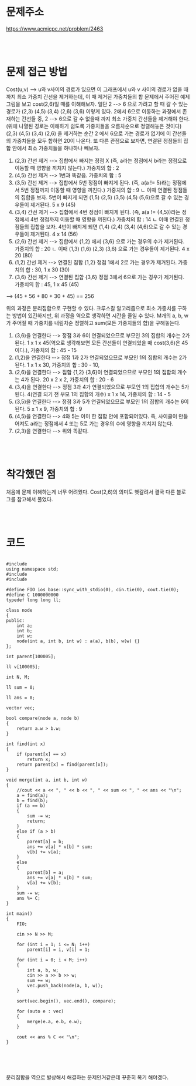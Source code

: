 # 문제주소
https://www.acmicpc.net/problem/2463


<br><br>
# 문제 접근 방법
Cost(u,v) --> u와 v사이의 경로가 있으면 이 그래프에서 u와 v 사이의 경로가 없을 때 까지 최소 가중치 간선을 제거하는데, 이 때 제거된 가중치들의 합
문제에서 주어진 예제 그림을 보고 cost(2,6)일 때를 이해해보자.
일단 2 --> 6 으로 가려고 할 때 갈 수 있는 경로가 (2,3) (4,5) (3,4) (2,6) (3,6) 이렇게 있다. 2에서 6으로 이동하는 과정에서 존재하는 간선들 중,
2 --> 6으로 갈 수 없을때 까지 최소 가중치 간선들을 제거해야 한다. (위에 나열된 경로는 이해하기 쉽도록 가중치들을 오름차순으로 정렬해놓은 것이다)
(2,3) (4,5) (3,4) (2,6) 을 제거하는 순간 2 에서 6으로 가는 경로가 없기에 이 간선들의 가중치들을 모두 합하면 20이 나온다.
또 다른 관점으로 보자면, 연결된 정점들의 집합 안에서 최소 가중치들을 하나하나 빼보자.
1) (2,3) 간선 제거 --> 집합에서 빠지는 정점 X (즉, a라는 정점에서 b라는 정점으로 이동할 때 영향을 끼치지 않는다.) 가중치의 합 : 2
2) (4,5) 간선 제거 --> 1번과 똑같음. 가중치의 합 : 5
3) (3,5) 간선 제거 --> 집합에서 5번 정점이 빠지게 된다. (즉, a(a != 5)라는 정점에서 5번 정점까지 이동할 때 영향을 끼친다.) 가중치의 합 : 9
    ㄴ 이때 연결된 정점들의 집합을 보자. 5번이 빠지게 되면 (1,5) (2,5) (3,5) (4,5) (5,6)으로 갈 수 있는 경우들이 제거된다. 5 x 9 (45)
4) (3,4) 간선 제거 --> 집합에서 4번 정점이 빠지게 된다. (즉, a(a != {4,5})라는 정점에서 4번 정점까지 이동할 때 영향을 끼친다.) 가중치의 합 : 14
    ㄴ 이때 연결된 정점들의 집합을 보자. 4번이 빠지게 되면 (1,4) (2,4) (3,4) (4,6)으로 갈 수 있는 경우들이 제거된다. 4 x 14 (56)
5) (2,6) 간선 제거 --> 집합에서 {1,2} 에서 {3,6} 으로 가는 경우의 수가 제거된다. 가중치의 합 : 20 
    ㄴ 이때 (1,3) (1,6) (2,3) (3,6) 으로 가는 경우들이 제거된다. 4 x 20 (80)
6) (1,2) 간선 제거 --> 연결된 집합 {1,2}  정점 1에서 2로 가는 경우가 제거된다. 가중치의 합 : 30, 1 x 30 (30)
7) (3,6) 간선 제거 --> 연결된 집합 {3,6}  정점 3에서 6으로 가는 경우가 제거된다. 가중치의 합 : 45, 1 x 45 (45)

--> (45 + 56 + 80 + 30 + 45) == 256

위의 과정은 분리집합으로 구현할 수 있다. 크루스칼 알고리즘으로 최소 가중치를 구하는 방법이 있긴하지만, 
위 과정을 역으로 생각하면 시간을 줄일 수 있다.
M개의 a, b, w가 주어질 때 가중치를 내림차순 정렬하고 sum(모든 가중치들의 합)을 구해놓는다.
1) (3,6)을 연결한다 --> 정점 3과 6이 연결되었으므로 부모인 3의 집합의 개수는 2가 된다. 1 x 1 x 45(역으로 생각해보면 모든 간선들이 연결되었을 때 cost(3,6)은 45이다.), 가중치의 합 : 45 - 15
2) (1,2)을 연결한다 --> 정점 1과 2가 연결되었으므로 부모인 1의 집합의 개수는 2가 된다. 1 x 1 x 30, 가중치의 합 : 30 - 10, 
3) (2,6)을 연결한다 --> 집합 {1,2} {3,6}이 연결되었으므로 부모인 1의 집합의 개수는 4가 된다. 20 x 2 x 2, 가중치의 합 : 20 - 6
4) (3,4)을 연결한다 --> 정점 3과 4가 연결되었으므로 부모인 1의 집합의 개수는 5가 된다. 4(연결 되기 전 부모 1의 집합의 개수) x 1 x 14, 가중치의 합 : 14 - 5
5) (3,5)을 연결한다 --> 정점 3과 5가 연결되었으므로 부모인 1의 집합의 개수는 6이 된다. 5 x 1 x 9, 가중치의 합 : 9
6) (4,5)을 연결한다 --> 4와 5는 이미 한 집합 안에 포함되어있다. 즉, 사이클이 만들어져도 a라는 정점에서 4 또는 5로 가는 경우의 수에 영향을 끼치지 않는다.
7) (2,3)을 연결한다 --> 위와 똑같다.


<br><br>
# 착각했던 점
<p>
처음에 문제 이해하는게 너무 어려웠다. Cost(2,6)의 의미도 헷갈려서 결국 다른 블로그를 참고해서 풀었다.
</p>
<br><br>


# 코드
<pre>
<code>
#include <iostream>
using namespace std;
#include <vector>
#include <algorithm>

#define FIO ios_base::sync_with_stdio(0), cin.tie(0), cout.tie(0);
#define C 1000000000
typedef long long ll;

class node
{
public:
    int a;
    int b;
    int w;
    node(int a, int b, int w) : a(a), b(b), w(w) {}
};

int parent[100005];

ll v[100005];

int N, M;

ll sum = 0;

ll ans = 0;

vector<node> vec;

bool compare(node a, node b)
{
    return a.w > b.w;
}

int find(int x)
{
    if (parent[x] == x)
        return x;
    return parent[x] = find(parent[x]);
}

void merge(int a, int b, int w)
{
    //cout << a << ", " << b << ", " << sum << ", " << ans << "\n";
    a = find(a);
    b = find(b);
    if (a == b)
    {
        sum -= w;
        return;
    }
    else if (a > b)
    {
        parent[a] = b;
        ans += v[a] * v[b] * sum;
        v[b] += v[a];
    }
    else
    {
        parent[b] = a;
        ans += v[a] * v[b] * sum;
        v[a] += v[b];
    }
    sum -= w;
    ans %= C;
}

int main()
{
    FIO;

    cin >> N >> M;

    for (int i = 1; i <= N; i++)
        parent[i] = i, v[i] = 1;

    for (int i = 0; i < M; i++)
    {
        int a, b, w;
        cin >> a >> b >> w;
        sum += w;
        vec.push_back(node(a, b, w));
    }

    sort(vec.begin(), vec.end(), compare);

    for (auto e : vec)
    {
        merge(e.a, e.b, e.w);
    }

    cout << ans % C << "\n";
}
</code>
</pre>

<br><br>
<p>
분리집합을 역으로 발상해서 해결하는 문제인거같은데 꾸준히 복기 해야겠다.
</p>